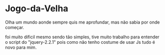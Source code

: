 # Jogo-da-Velha

Olha um mundo aonde sempre quis me aprofundar, mas não sabia por onde começar.

foi muito dificil mesmo sendo tão simples, 
tive muito trabalho para entender o script do "jquery-2.2.1" pois como não tenho costume de usar Js tudo é novo para mim.

